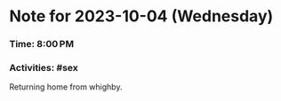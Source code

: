 # Note for 2023-10-04 (Wednesday)
### Time: 8:00 PM
### Activities: #sex

Returning home from whighby.
